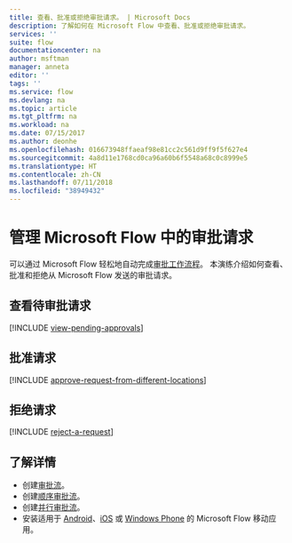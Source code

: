 ```yaml
---
title: 查看、批准或拒绝审批请求。 | Microsoft Docs
description: 了解如何在 Microsoft Flow 中查看、批准或拒绝审批请求。
services: ''
suite: flow
documentationcenter: na
author: msftman
manager: anneta
editor: ''
tags: ''
ms.service: flow
ms.devlang: na
ms.topic: article
ms.tgt_pltfrm: na
ms.workload: na
ms.date: 07/15/2017
ms.author: deonhe
ms.openlocfilehash: 016673948ffaeaf98e81cc2c561d9ff9f5f627e4
ms.sourcegitcommit: 4a8d11e1768cd0ca96a60b6f5548a68c0c8999e5
ms.translationtype: HT
ms.contentlocale: zh-CN
ms.lasthandoff: 07/11/2018
ms.locfileid: "38949432"
---
```

# <a name="manage-approval-requests-in-microsoft-flow"></a>管理 Microsoft Flow 中的审批请求
可以通过 Microsoft Flow 轻松地自动完成[审批工作流程](modern-approvals.md)。 本演练介绍如何查看、批准和拒绝从 Microsoft Flow 发送的审批请求。

## <a name="view-pending-approval-requests"></a>查看待审批请求
[!INCLUDE [view-pending-approvals](includes/view-pending-approvals.md)]

## <a name="approve-a-request"></a>批准请求
[!INCLUDE [approve-request-from-different-locations](includes/approve-request-from-different-locations.md)]

## <a name="reject-a-request"></a>拒绝请求
[!INCLUDE [reject-a-request](includes/reject-a-request.md)]

## <a name="learn-more"></a>了解详情
* 创建[审批流](modern-approvals.md)。
* 创建[顺序审批流](sequential-modern-approvals.md)。
* 创建[并行审批流](parallel-modern-approvals.md)。
* 安装适用于 [Android](https://aka.ms/flowmobiledocsandroid)、[iOS](https://aka.ms/flowmobiledocsios) 或 [Windows Phone](https://aka.ms/flowmobilewindows) 的 Microsoft Flow 移动应用。

